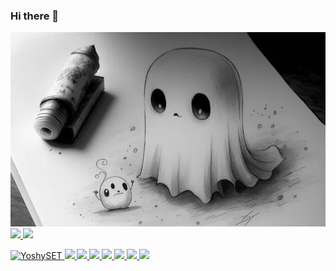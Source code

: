 ### Hi there 👋

<img src="./images/eyeCatch.png" />

<a href="https://github.com/YoshySET">
  <img src="https://github-readme-stats.vercel.app/api?username=YoshySET&show_icons=true&count_private=true&theme=shadow_blue" />
</a>
<a href="https://github.com/YoshySET">
  <img src="https://github-readme-stats.vercel.app/api/top-langs/?username=YoshySET&layout=compact&theme=shadow_blue" />
</a>


<!--
**YoshySET/YoshySET** is a ✨ _special_ ✨ repository because its `README.md` (this file) appears on your GitHub profile.

Here are some ideas to get you started:

- 🔭 I’m currently working on ...
- 🌱 I’m currently learning ...
- 👯 I’m looking to collaborate on ...
- 🤔 I’m looking for help with ...
- 💬 Ask me about ...
- 📫 How to reach me: ...
- 😄 Pronouns: ...
- ⚡ Fun fact: ...
-->


<p align="left">
  <a href="https://github.com/YoshySET/YoshySET/">
    <img src="https://komarev.com/ghpvc/?username=YoshySET" alt="YoshySET" />
  </a>
  <a href="http://twitter.com/_RyTech">
    <img height="20" src="https://img.shields.io/twitter/follow/YoshySET?label=Twitter&logo=twitter&style=flat" />
  </a>
  <a href="https://github.com/YoshySET">
    <img height="20" src="https://img.shields.io/github/followers/YoshySET?label=follow&logo=github&style=flat" />
  </a>
  <a href="https://github.com/YoshySET">
    <img src="https://img.shields.io/badge/-Python-F9DC3E.svg?logo=python&style=flat">
    <img src="https://img.shields.io/badge/-Flask-000000.svg?logo=flask&style=flat">
    <img src="https://img.shields.io/badge/-Bootstrap-563D7C.svg?logo=bootstrap&style=flat">
  </a>
  <a href="https://github.com/YoshySET">
    <img src="https://img.shields.io/badge/-TypeScript-007ACC.svg?logo=typescript&style=flat">
    <img src="https://img.shields.io/badge/-React-555.svg?logo=react&style=flat">
  </a>
</p>

